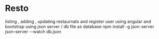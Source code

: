 # Resto
listing , adding , updating restaurnats and  register user 
using angular and bootstrap 
using json server / db file as database 
npm install -g json-server
json-server --watch db.json

